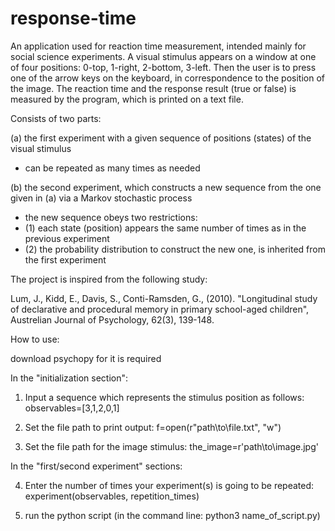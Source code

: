 # response-time
An application used for reaction time measurement, intended mainly for social science experiments. A visual stimulus appears on a window at one of four positions: 0-top, 1-right, 2-bottom, 3-left. Then the user is to press one of the arrow keys on the keyboard, in correspondence to the position of the image. The reaction time and the response result (true or false) is measured by the program, which is printed on a text file.

Consists of two parts:

(a) the first experiment with a given sequence of positions (states) of the visual stimulus
- can be repeated as many times as needed

(b) the second experiment, which constructs a new sequence from the one given in (a) via a Markov stochastic process
- the new sequence obeys two restrictions: 
- (1) each state (position) appears the same number of times as in the previous experiment
- (2) the probability distribution to construct the new one, is inherited from the first experiment


The project is inspired from the following study:

Lum, J., Kidd, E., Davis, S., Conti-Ramsden, G., (2010). "Longitudinal study of declarative and procedural memory in primary school-aged children",
Austrelian Journal of Psychology, 62(3), 139-148.


How to use:

download psychopy for it is required

In the "initialization section":

1) Input a sequence which represents the stimulus position as follows: observables=[3,1,2,0,1]

2) Set the file path to print output: f=open(r"path\to\file.txt", "w")

3) Set the file path for the image stimulus: the_image=r'path\to\image.jpg'


In the "first/second experiment" sections:

4) Enter the number of times your experiment(s) is going to be repeated: experiment(observables, repetition_times)

5) run the python script (in the command line: python3 name_of_script.py)

